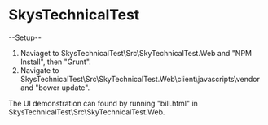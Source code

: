 # SkysTechnicalTest

--Setup--

1. Naviaget to SkysTechnicalTest\Src\SkyTechnicalTest.Web and "NPM Install", then "Grunt".
2. Navigate to SkysTechnicalTest\Src\SkyTechnicalTest.Web\client\javascripts\vendor and "bower update".

The UI demonstration can found by running "bill.html" in SkysTechnicalTest\Src\SkyTechnicalTest.Web.
